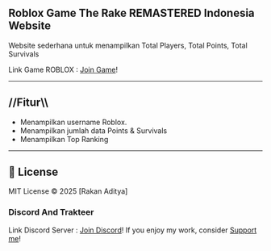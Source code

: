 ## Roblox Game The Rake REMASTERED Indonesia Website

Website sederhana untuk menampilkan  Total Players, Total Points, Total Survivals

Link Game ROBLOX : [Join Game](https://www.roblox.com/games/11399819772/The-Rake-REMASTERED-Indonesia)!

---

## //Fitur\\\
- Menampilkan username Roblox.
- Menampilkan jumlah data Points & Survivals
- Menampilkan Top Ranking

---

## 📄 License
MIT License © 2025 [Rakan Aditya]

### Discord And Trakteer
Link Discord Server : [Join Discord](https://discord.com/invite/qjnSUrv3aa)!
If you enjoy my work, consider [Support me](https://trakteer.id/RakanAditya/tip)!

